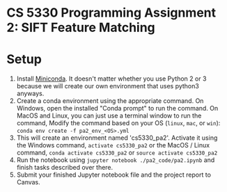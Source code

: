 # CS 5330 Programming Assignment 2: SIFT Feature Matching

# Setup
1. Install [Miniconda](https://conda.io/miniconda.html). It doesn't matter whether you use Python 2 or 3 because we will create our own environment that uses python3 anyways.
2. Create a conda environment using the appropriate command. On Windows, open the installed "Conda prompt" to run the command. On MacOS and Linux, you can just use a terminal window to run the command, Modify the command based on your OS (`linux`, `mac`, or `win`): `conda env create -f pa2_env_<OS>.yml`
3. This will create an environment named 'cs5330_pa2'. Activate it using the Windows command, `activate cs5330_pa2` or the MacOS / Linux command, `conda activate cs5330_pa2` or `source activate cs5330_pa2`
4. Run the notebook using `jupyter notebook ./pa2_code/pa2.ipynb` and finish tasks described over there.
5. Submit your finished Jupyter notebook file and the project report to Canvas.
